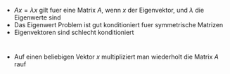 - $Ax = \lambda x$ gilt fuer eine Matrix $A$, wenn $x$ der Eigenvektor, und $\lambda$ die Eigenwerte sind
- Das Eigenwert Problem ist gut konditioniert fuer symmetrische Matrizen
- Eigenvektoren sind schlecht konditioniert
# 
- Auf einen beliebigen Vektor $x$ multipliziert man wiederholt die Matrix $A$ rauf
